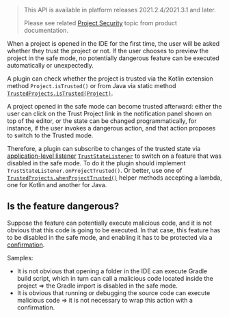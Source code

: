 [//]: # (title: Trusted Project)

<!-- Copyright 2000-2022 JetBrains s.r.o. and other contributors. Use of this source code is governed by the Apache 2.0 license that can be found in the LICENSE file. -->

> This API is available in platform releases 2021.2.4/2021.3.1 and later.
>
> Please see related [Project Security](https://www.jetbrains.com/help/idea/project-security.html) topic from product documentation.

When a project is opened in the IDE for the first time, the user will be asked whether they trust the project or not.
If the user chooses to preview the project in the safe mode, no potentially dangerous feature can be executed automatically or unexpectedly.

A plugin can check whether the project is trusted via the Kotlin extension method `Project.isTrusted()` or from Java via static method [`TrustedProjects.isTrusted(Project)`](upsource:///platform/platform-impl/src/com/intellij/ide/impl/TrustedProjects.kt).

A project opened in the safe mode can become trusted afterward: either the user can click on the <control>Trust Project</control> link in the notification panel shown on top of the editor,
or the state can be changed programmatically, for instance, if the user invokes a dangerous action, and that action proposes to switch to the Trusted mode.

Therefore, a plugin can subscribe to changes of the trusted state via [application-level listener](plugin_listeners.md#defining-application-level-listeners) [`TrustStateListener`](upsource:///platform/platform-impl/src/com/intellij/ide/impl/TrustedProjects.kt) to switch on a feature that was disabled in the safe mode.
To do it the plugin should implement `TrustStateListener.onProjectTrusted()`.
Or better, use one of [`TrustedProjects.whenProjectTrusted()`](upsource:///platform/platform-impl/src/com/intellij/ide/impl/TrustedProjects.kt) helper methods accepting a lambda, one for Kotlin and another for Java.

## Is the feature dangerous?

Suppose the feature can potentially execute malicious code, and it is not obvious that this code is going to be executed.
In that case, this feature has to be disabled in the safe mode, and enabling it has to be protected via a [confirmation](misc_swing_components.md#messages).

Samples:
* It is not obvious that opening a folder in the IDE can execute Gradle build script, which in turn can call a malicious code located inside the project => the Gradle import is disabled in the safe mode.
* It is obvious that running or debugging the source code can execute malicious code => it is not necessary to wrap this action with a confirmation.
